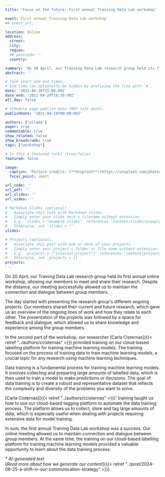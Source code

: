 ```yaml
---
title: 'Focus on the future: First annual Training Data Lab workshop'

event: First annual Training Data Lab workshop
## event_url: 

location: Online
address:
  street: 
  city: 
  region: 
  ## postcode: ''
  country: 

summary: 'On 20 April, our Training Data Lab research group held its first annual online workshop, allowing our members to meet and share their research. Despite the distance, our meeting successfully allowed us to maintain the connection and dialogue between group members.'
abstract: ''

# Talk start and end times.
# End time can optionally be hidden by prefixing the line with `#`.
date: '2021-04-20T15:00:00Z'
date_end: '2021-04-20T16:30:00Z'
all_day: false

# Schedule page publish date (NOT talk date).
publishDate: '2021-04-10T00:00:00Z'

authors: ["ollama"]
pager: true
commentable: true
show_related: false
show_breadcrumb: true
tags: ["workshop"]

# Is this a featured talk? (true/false)
featured: false

image:
  caption: 'Picture credits: [**Unsplash**](https://unsplash.com/photos/low-angle-photography-of-metal-structure-ZiQkhI7417A)'
  focal_point: smart

url_code: ''
url_pdf: ''
url_slides: ''
url_video: ''

# Markdown Slides (optional).
#   Associate this talk with Markdown slides.
#   Simply enter your slide deck's filename without extension.
#   E.g. `slides = "example-slides"` references `content/slides/example-slides.md`.
#   Otherwise, set `slides = ""`.
slides:

# Projects (optional).
#   Associate this post with one or more of your projects.
#   Simply enter your project's folder or file name without extension.
#   E.g. `projects = ["internal-project"]` references `content/project/deep-learning/index.md`.
#   Otherwise, set `projects = []`.
projects:
---
```


On 20 April, our Training Data Lab research group held its first annual online workshop, allowing our members to meet and share their research. Despite the distance, our meeting successfully allowed us to maintain the connection and dialogue between group members.

The day started with presenting the research group's different ongoing projects. Our members shared their current and future research, which gave us an overview of the ongoing lines of work and how they relate to each other. The presentation of the projects was followed by a space for feedback and dialogue, which allowed us to share knowledge and experience among the group members.

In the second part of the workshop, our researcher [Carla Cisternas]({{< relref "../authors/ccisternas" >}}) provided training on our cloud-based labelling platform for training machine learning models. The training focused on the process of training data to train machine learning models, a crucial topic for any research using machine learning techniques.

Data training is a fundamental process for training machine learning models. It involves collecting and preparing large amounts of labelled data, which is then used to train a model to make predictions or decisions. The goal of data training is to create a robust and representative dataset that reflects the complexity and diversity of the problems you want to solve.

[Carla Cisternas]({{< relref "../authors/ccisternas" >}})' training taught us how to use our cloud-based tagging platform to automate the data training process. The platform allows us to collect, store and tag large amounts of data, which is especially useful when dealing with projects requiring extensive data for model training.

In sum, the first annual Training Data Lab workshop was a success. Our online meeting allowed us to maintain connection and dialogue between group members. At the same time, the training on our cloud-based labelling platform for training machine learning models provided a valuable opportunity to learn about the data training process. 

_* AI-generated text_ <br>
[_Read more about how we generate our content_]({{< relref "../post/2024-08-25-a-shift-in-our-communication-strategy" >}})